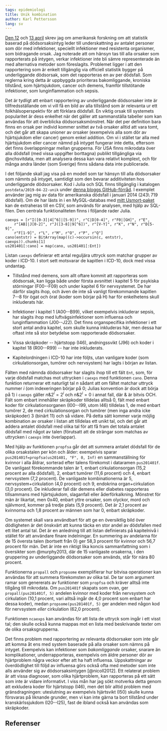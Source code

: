 ```yaml
---
tags: epidemiologi
title: Unik kombination
author: Karl Pettersson
lang: sv
---
```


[Den 12](2019-04-12-motstand.html) och [13
april](2019-04-13-intyg.html) skrev jag om amerikansk forskning om att
statistik baserad på dödsorsaksintyg leder till underskattning av
antalet personer som dör med infektioner, speciellt infektioner med
resistenta organismer, som bidragande orsak. Jag noterade att om
hänsyn tas till alla orsaker som rapporterats på intygen, verkar
infektioner inte bli sämre representerade än med alternativa metoder
som föreslagits. Problemet ligger i att den rapportering som är enkelt
tillgänglig via officiell statistik bygger på underliggande dödsorsak,
som det rapporteras en av per dödsfall. Som reglerna kring detta är
uppbyggda prioriteras bakomliggande, kroniska tillstånd, som
hjärtsjukdom, cancer och demens, framför tillstötande infektioner, som
lunginflammation och sepsis.

Det är tydligt att enbart rapportering av underliggande dödsorsaker
inte är tillfredsställande om vi vill få en bild av alla tillstånd som
är relevanta ur ett folkhälsoperspektiv för att förklara dödsfall. En
viktig orsak till systemets popularitet är dess enkelhet när det
gäller att sammanställa tabeller som kan användas för att överblicka
dödsorsaksmönstret. När det per definition bara finns en orsak per
individ kommer snittet av två orsaker alltid att vara tomt, och det
går att skapa unioner av orsaker (exempelvis alla som dör av
hjärtsjukdom eller cancer) genom enkel addition. Om vi i stället tar
alla med hjärtsjukdom eller cancer nämnd på intyget fungerar inte
detta, eftersom det finns överlappningar mellan grupperna. För USA
finns mikrodata över alla dödsfall (med vissa uppgifter borttagna)
publikt tillgängliga via @nchsvitdata, men att analysera dessa kan vara
relativt komplext, och för många andra länder (som Sverige) finns
sådana data inte publicerade.

I det följande skall jag visa på en modell som tar hänsyn till alla
dödsorsaker som nämnts på intyget, samtidigt som den bevarar
additiviteten hos underliggande dödsorsaker. Kod i Julia och SQL finns
tillgänglig i katalogen `postdata/2019-04-22-unik` under [denna bloggs
GitHub-förråd](https://github.com/klpn/static-dust). I exemplet
använder jag mig av data för amerikanska dödsfall i januari 2014
(243\ 719 dödsfall). Om de har lästs in i en MySQL-databas med [mitt
Usmort-paket](https://github.com/klpn/Usmort.jl) kan de extraheras
till en CSV, som används för analysen, med hjälp av SQL-filen. Den
centrala funktionaliteten finns i följande rader Julia.

``` {.julia}
caexps = [r"I([0-3]|4[^6]|[5-9])", r"C|D[0-4]", r"F0|[GH]", r"E",
	r"[AB]|J[0-2]", r"J([3-8]|9[^6])", r"[V-Y]", r"K", r"N", r"D[5-9]",
	r"F[1-9]", r"L", r"M", r"O", r"P", r"Q"]
cano(entstr) = BitArray(map((c)->occursin(c, entstr), caexps)).chunks[1]
us201401[:cano] = map(cano, us201401[:Ent])
```

Listan `caexps` definierar ett antal reguljära uttryck som matchar
grupper av koder i ICD-10. I stort sett motsvarar de kapitlen
i ICD-10, dock med vissa undantag.

* Tillstånd med demens, som allt oftare kommit att rapporteras som 
dödsorsak, kan ligga både under första avsnittet i kapitel 5 för psykiska
störningar (F00--F09) och under kapitel 6 för nervsystemet. De har därför
slagits ihop, och även de inte så vanligt förekommande kapitlen 7--8
för ögat och örat (koder som börjar på H) har för enkelhetens skull
inkluderats här.

* Infektioner i kapitel 1 (A00--B99), vilket exempelvis inkluderar sepsis,
har slagits ihop med luftvägsinfektioner som influensa och lunginflammation
(J00--J22). Det finns organspecifika infektioner i ett stort antal andra
kapitel, som skulle kunna inkluderas här, men dessa har oftast inte så stor
betydelse som rapporterade dödsorsaker.

* Vissa skräpkoder -- hjärtstopp (I46), andningssvikt (J96) och koder
i kapitel 18 (R00--R99) -- har inte inkluderats.

* Kapitelordningen i ICD-10 har inte följts, utan vanligare koder (som
cirkulationsorgan, tumörer och nervsystem) har lagts i början av listan.

Fälten med nämnda dödsorsaker har slagits ihop till ett fält `Ent`,
som, för varje dödsfall matchas mot uttrycken i `caexps` med
funktionen `cano`. Denna funktion returnerar ett naturligt tal $n$
sådant att om fältet matchar uttryck nummer $i$ (om indexeringen
börjar på 0; Julias konvention är dock att börja på 1) i `caexps`
gäller $n\& 2^i=2^i$ och $n\& 2^i=0$ i annat fall, där $\&$ är bitvis
OCH. Fält som enbart innehåller skräpkoder tilldelas alltså 0, fält
med enbart koder för cirkulationsorganen (I00--I99, utom I46)
tilldelas 1, de med enbart tumörer 2, de med cirkulationsorgan och
tumörer (men inga andra icke skräpkoder) 3 (binärt 11) och så vidare.
På detta sätt kommer varje möjlig kombination av orsaker i listan att
tilldelas ett unikt tal, och det går att addera antalet dödsfall med
olika tal för att få fram det totala antalet dödsfall med något av
talen (förutsatt att de strängar som matchas av uttrycken i `caexps`
inte överlappar).

Med hjälp av funktionen `propfsa` går det att summera antalet dödsfall
för de olika orsakstalen per kön och ålder: exempelvis sparar
`pus201401f=propfsa(us201401, "F", 0, Inf)` en sammanställning för
kvinnor i alla åldrar, sorterad efter talens förekomst i dataramen
`pus201401f`. De vanligast förekommande talen är 1, enbart
cirkulationsorgan (15,2 procent av alla dödsfall), 2, enbart tumörer
(11,6 procent) och 4, enbart nervsystem (7,2 procent). De vanligaste
kombinationerna är 5, nervsystem+cirkulation (4,0 procent) och 9,
endokrina organ+cirkulation (3,0 procent). De inkluderar fall där
demens eller diabetes rapporteras tillsammans med hjärtsjukdom,
slaganfall eller åderförkalkning. Mönstret för män är likartat, men
0x40, enbart yttre orsaker, som olyckor, mord och självmord, kommer på
tredje plats (5,9 procent). Det är 2,1 procent av kvinnorna och 1,8
procent av männen som har 0, enbart skräpkoder.

Om systemet skall vara användbart för att ge en översiktlig bild över
dödligheten är det önskvärt att kunna täcka en stor andel av
dödsfallen med ett litet antal tal. Det är en anledning till att
listan definierats på kapitelnivå i stället för att användare finare
indelningar. En summering av andelarna för de 15 översta talen
(bortsett från 0) ger 58,3 procent för kvinnor och 56,7 procent för
män. Det är inte en riktigt lika koncis sammanfattning som i
översikter som @murphy2013, där de 15 vanligaste orsakerna, i den
gruppering av underliggande dödsorsaker som används, står för nära 80
procent.

Funktionerna `propall` och `propsome` exemplifierar hur bitvisa
operationer kan användas för att summera förekomsten av olika tal. De
tar som argument ramar som genererats av funktioner som `propfsa` och
kräver alltså inte tillgång till mikrodata. Om `pus201401f` skapats
som ovan, ger `propall(pus201401f, 5)` andelen kvinnor med koder från
nervsystem *och* cirkulation (10,1 procent, vari alltså ingår de 4,0
procent som enbart har dessa koder), medan `propsome(pus201401f, 5)`
ger andelen med någon kod för nervsystem *eller* cirkulation (62,0
procent).

Funktionen `ncaexps` kan användas för att lista de uttryck som ingår i
ett visst tal; den skulle också kunna mappas mot en lista med
beskrivande texter om de olika orsaksgrupperna.

Det finns problem med rapportering av relevanta dödsorsaker som inte
går att komma åt ens med system baserade på alla orsaker som nämns på
intyget. Exempelvis kan infektioner som *bakomliggande* orsaker,
snarare än komplikationer, underrapporteras, exempelvis om äldre
personer dör av hjärtproblem några veckor efter att ha haft influensa.
Uppskattningar av överdödlighet till följd av influensa görs också
ofta med metoder som inte alls använder sig av dödsorsaksintygen
[@nicoll2012]. Ett relaterat problem är att vissa diagnoser, som olika
hjärtproblem, kan rapporteras på ett sätt som inte är vidare
informativt. I viss mån har jag sökt motverka detta genom att
exkludera koder för hjärtstopp (I46), men det blir alltid problem med
gränsdragningen: uteslutning av exempelvis hjärtsvikt (I50) skulle
kunna försvaras på liknande grunder, men vi kan inte gärna ta bort
tillstånd under kranskärlssjukdom (I20--I25), fast de ibland också kan
användas som skräpkoder.
 
## Referenser
